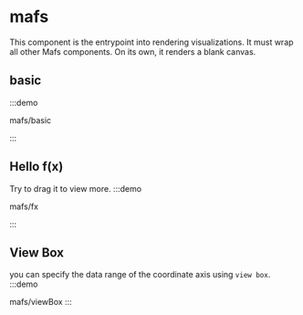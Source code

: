 # mafs
This component is the entrypoint into rendering visualizations. It must wrap all other Mafs components. On its own, it renders a blank canvas.
## basic
:::demo

mafs/basic

:::
## Hello f(x)
Try to drag it to view more.
:::demo

mafs/fx

:::

## View Box
you can specify the data range of the coordinate axis using `view box`.
:::demo

mafs/viewBox
:::
